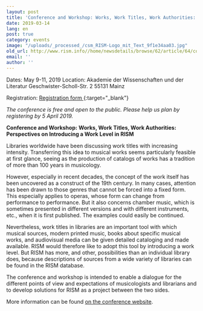```yaml
---
layout: post
title: 'Conference and Workshop: Works, Work Titles, Work Authorities: Perspectives on Introducing a Work Level in RISM'
date: 2019-03-14
lang: en
post: true
category: events
image: "/uploads/_processed_/csm_RISM-Logo_mit_Text_9f1e34aa03.jpg"
old_url: http://www.rism.info//home/newsdetails/browse/62/article/64/conference-and-workshop-works-work-titles-work-authorities-perspectives-on-introducing-a-work-le.html
email: ''
author: ''
---
```



Dates: May 9-11, 2019
Location: Akademie der Wissenschaften und der Literatur
Geschwister-Scholl-Str. 2
55131 Mainz

Registration: [Registration form
](https://goo.gl/forms/PcmsxMznK8EWFaFV2){:target="_blank"}

_The conference is free and open to the public. Please help us plan by registering by 5 April 2019._



**Conference and Workshop:**  **Works, Work Titles, Work Authorities: Perspectives on Introducing a Work Level in RISM**

Libraries worldwide have been discussing work titles with increasing intensity. Transferring this idea to musical works seems particularly feasible at first glance, seeing as the production of catalogs of works has a tradition of more than 100 years in musicology.

However, especially in recent decades, the concept of the work itself has been uncovered as a construct of the 19th century. In many cases, attention has been drawn to those genres that cannot be forced into a fixed form. This especially applies to operas, whose form can change from performance to performance. But it also concerns chamber music, which is sometimes presented in different versions and with different instruments, etc., when it is first published. The examples could easily be continued.

Nevertheless, work titles in libraries are an important tool with which musical sources, modern printed music, books about specific musical works, and audiovisual media can be given detailed cataloging and made available. RISM would therefore like to adopt this tool by introducing a work level. But RISM has more, and other, possibilities than an individual library does, because descriptions of sources from a wide variety of libraries can be found in the RISM database.

The conference and workshop is intended to enable a dialogue for the different points of view and expectations of musicologists and librarians and to develop solutions for RISM as a project between the two sides.

More information can be found [on the conference website](/publications/introducing-a-work-level-in-rism-2019.html).







<script type="text/javascript">var switchTo5x=true;</script><script type="text/javascript" src="http://w.sharethis.com/button/buttons.js"></script><script type="text/javascript">stLight.options({publisher: "9b601438-1ce1-49d8-bfd7-9cff5df54c17", doNotHash: false, doNotCopy: false, hashAddressBar: false});</script>